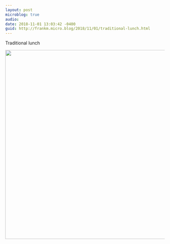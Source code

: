 ```yaml
---
layout: post
microblog: true
audio: 
date: 2018-11-01 13:03:42 -0400
guid: http://frankm.micro.blog/2018/11/01/traditional-lunch.html
---
```

Traditional lunch

<img src="https://frankmcpherson.blog/uploads/2018/15ec604f24.jpg" width="600" height="600" />
